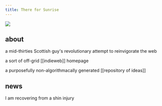 ```yaml
---
title: There for Sunrise
---
```


![](https://i.ibb.co/1djw6Yb/pixil-frame-0.png)

## about

a mid-thirties Scottish guy's revolutionary attempt to reinvigorate the web

a sort of off-grid [[indieweb]] homepage

a purposefully non-algorithmacally generated [[repository of ideas]]

## news

I am recovering from a shin injury
